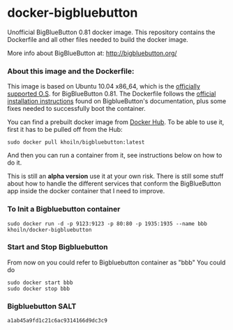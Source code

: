 # docker-bigbluebutton

Unofficial BigBlueButton 0.81 docker image. This repository contains the Dockerfile and all other files needed to build the docker image. 

More info about BigBlueButton at: http://bigbluebutton.org/


### About this image and the Dockerfile:

This image is based on Ubuntu 10.04 x86_64, which is the [officially supported O.S](https://code.google.com/p/bigbluebutton/wiki/InstallationUbuntu#Before_You_Install). for BigBlueButton 0.81. The Dockerfile follows the [official installation instructions](https://code.google.com/p/bigbluebutton/wiki/InstallationUbuntu#Installing_BigBlueButton_0.81) found on BigblueButton's documentation, plus some fixes needed to successfully boot the container. 

You can find a prebuilt docker image from [Docker Hub](https://registry.hub.docker.com/u/juanluisbaptiste/bigbluebutton/). To be able to use it, first it has to be pulled off from the Hub:

    sudo docker pull khoiln/bigbluebutton:latest
  
And then you can run a container from it, see instructions below on how to do it.

This is still an **alpha version** use it at your own risk. There is still some stuff about how to handle the different services that conform the BigBlueButton app inside the docker container that I need to improve.

### To Init a Bigbluebutton container
    sudo docker run -d -p 9123:9123 -p 80:80 -p 1935:1935 --name bbb khoiln/docker-bigbluebutton

### Start and Stop Bigbluebutton
From now on you could refer to Bigbluebutton container as "bbb"
You could do

    sudo docker start bbb
    sudo docker stop bbb
### Bigbluebutton SALT
    
    a1ab45a9fd1c21c6ac9314166d9dc3c9
